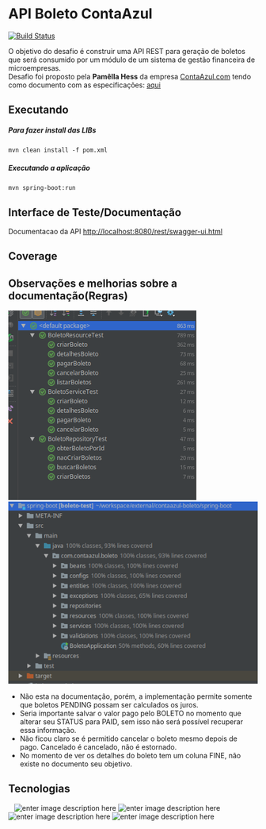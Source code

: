<h1 id="api-boleto-contaazul">API Boleto ContaAzul</h1>

<a href="https://travis-ci.com/Cafecanudo/contaazul-boleto"><img src="https://travis-ci.com/Cafecanudo/contaazul-boleto.svg?branch=master" alt="Build Status"></a>

<p>O objetivo do desafio é construir uma API REST para geração de boletos que será consumido por um módulo de um sistema de gestão financeira de microempresas.<br>
Desafio foi proposto pela <strong>Pamêlla Hess</strong> da empresa <a href="https://contaazul.com/">ContaAzul.com</a> tendo como documento com as especificações: <a href="https://drive.google.com/file/d/1DvjRBTvnHwlUOoNBwAsvoRF6aKqYm7pP/view">aqui</a></p>
<h2 id="executando">Executando</h2>
<h5 id="para-fazer-install-das-libs">Para fazer install das LIBs</h5>
<pre><code>mvn clean install -f pom.xml 
</code></pre>
<h5 id="executando-a-aplicação">Executando a aplicação</h5>
<pre><code>mvn spring-boot:run
</code></pre>
<h2 id="interface-de-testedocumentação">Interface de Teste/Documentação</h2>
<p>Documentacao da API <a href="http://localhost:8080/rest/swagger-ui.html">http://localhost:8080/rest/swagger-ui.html</a></p>
<h2 id="coverage">Coverage</h2>
<h2 id="observações-e-melhorias-sobre-a-documentaçãoregras">Observações e melhorias sobre a documentação(Regras)</h2>
<p>
  <img src="images/unidade-test.png">
<img src="images/coverage.png">
</p>
<ul>
<li>Não esta na documentação, porém, a implementação permite somente que boletos PENDING possam ser calculados os juros.</li>
<li>Seria importante salvar o valor pago pelo BOLETO no momento que alterar seu STATUS para PAID, sem isso não será possível recuperar essa informação.</li>
<li>Não ficou claro se é permitido cancelar o boleto mesmo depois de pago. Cancelado é cancelado, não é estornado.</li>
<li>No momento de ver os detalhes do boleto tem um coluna FINE, não existe no documento seu objetivo.</li>
</ul>
<h2 id="tecnologias">Tecnologias</h2>
<p><img src="https://pbs.twimg.com/media/DU7GUGCV4AAf90X.jpg" alt="" width="200">    <img src="https://blogs.plos.org/tech/files/2018/03/swagger_logo2-690x244.png" alt="" width="200">    <img src="https://avatars2.githubusercontent.com/u/11459762?s=280&amp;v=4" alt="" width="70">  <img src="https://miro.medium.com/max/1400/1*AiTBjfsoj3emarTpaeNgKQ.png" alt="enter image description here" width="200">  <img src="http://hibernate.org/images/hibernate-logo.svg" alt="enter image description here" width="200"> <img src="https://i2.wp.com/www.codeatest.com/wp-content/uploads/2016/11/mockito-logo.png" alt="enter image description here" width="200"> <img src="https://engenharia.elo7.com.br/images/travis-build-stages-1.png" alt="enter image description here" width="200"></p>

